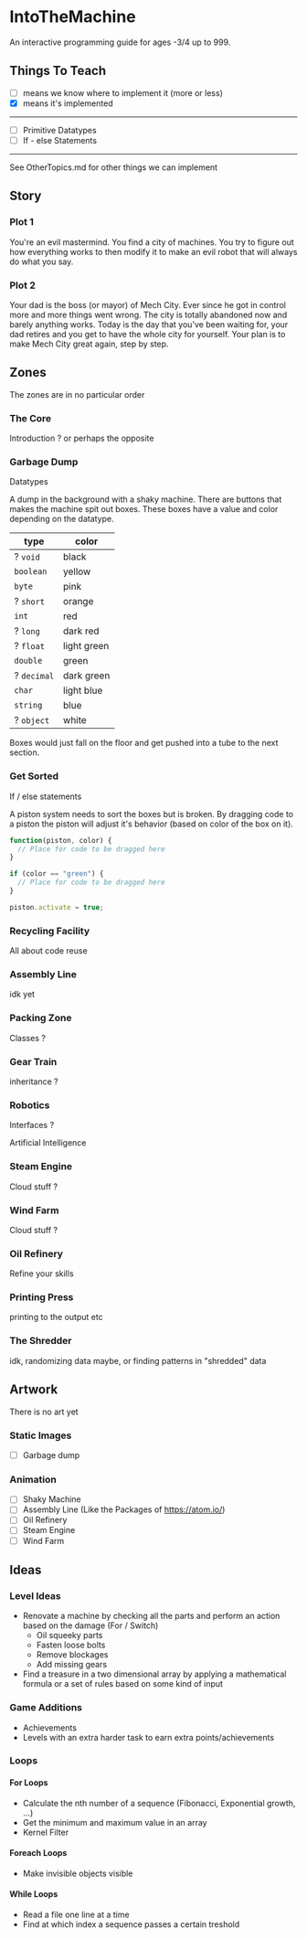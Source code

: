 # IntoTheMachine
An interactive programming guide for ages -3/4 up to 999.

## Things To Teach
- [ ] means we know where to implement it (more or less)
- [x] means it's implemented
---------------------------------------------------------
- [ ] Primitive Datatypes
- [ ] If - else Statements
---------------------------------------------------------
See OtherTopics.md for other things we can implement

## Story
### Plot 1
You're an evil mastermind. You find a city of machines. You try to figure out how everything works to then modify it to make an evil robot that will always do what you say.

### Plot 2
Your dad is the boss (or mayor) of Mech City. Ever since he got in control more and more things went wrong. The city is totally abandoned now and barely anything works. Today is the day that you've been waiting for, your dad retires and you get to have the whole city for yourself. Your plan is to make Mech City great again, step by step.

## Zones
The zones are in no particular order

### The Core
Introduction ? or perhaps the opposite

### Garbage Dump
Datatypes

A dump in the background with a shaky machine. There are buttons that makes the machine spit out boxes. These boxes have a value and color depending on the datatype.

type | color
---- | -----
? `void` | black
`boolean` | yellow
`byte` | pink
? `short` | orange
`int` | red
? `long` | dark red
? `float` | light green
`double` | green
? `decimal` | dark green
`char` | light blue
`string` | blue
? `object` | white

Boxes would just fall on the floor and get pushed into a tube to the next section.

### Get Sorted
If / else statements

A piston system needs to sort the boxes but is broken. By dragging code to a piston the piston will adjust it's behavior (based on color of the box on it).

```javascript
function(piston, color) {
  // Place for code to be dragged here
}
```

```javascript
if (color == "green") {
  // Place for code to be dragged here
}
```

```javascript
piston.activate = true;
```

### Recycling Facility
All about code reuse

### Assembly Line
idk yet

### Packing Zone
Classes ?

### Gear Train
inheritance ?

### Robotics
Interfaces ?

Artificial Intelligence

### Steam Engine
Cloud stuff ?

### Wind Farm
Cloud stuff ?

### Oil Refinery
Refine your skills

### Printing Press
printing to the output etc

### The Shredder
idk, randomizing data maybe, or finding patterns in "shredded" data

## Artwork
There is no art yet

### Static Images
- [ ] Garbage dump

### Animation
- [ ] Shaky Machine
- [ ] Assembly Line (Like the Packages of https://atom.io/)
- [ ] Oil Refinery
- [ ] Steam Engine
- [ ] Wind Farm

## Ideas
### Level Ideas
* Renovate a machine by checking all the parts and perform an action based on the damage (For / Switch)
  * Oil squeeky parts
  * Fasten loose bolts
  * Remove blockages
  * Add missing gears
* Find a treasure in a two dimensional array by applying a mathematical formula or a set of rules based on some kind of input
### Game Additions
* Achievements
* Levels with an extra harder task to earn extra points/achievements
### Loops
#### For Loops
* Calculate the nth number of a sequence (Fibonacci, Exponential growth, ...)
* Get the minimum and maximum value in an array
* Kernel Filter
#### Foreach Loops
* Make invisible objects visible
#### While Loops
* Read a file one line at a time
* Find at which index a sequence passes a certain treshold
